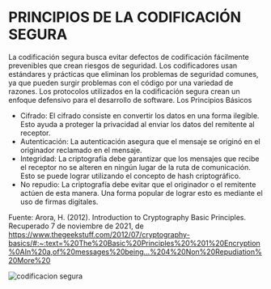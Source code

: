 # PRINCIPIOS DE LA CODIFICACIÓN SEGURA
La codificación segura busca evitar defectos de codificación fácilmente prevenibles que crean riesgos de seguridad. Los codificadores usan estándares y prácticas que eliminan los problemas de seguridad comunes, ya que pueden surgir problemas con el código por una variedad de razones. Los protocolos utilizados en la codificación segura crean un enfoque defensivo para el desarrollo de software. 
Los Principios Básicos
* Cifrado: El cifrado consiste en convertir los datos en una forma ilegible. Esto ayuda a proteger la privacidad al enviar los datos del remitente al receptor.
* Autenticación: La autenticación asegura que el mensaje se originó en el originador reclamado en el mensaje.
* Integridad: La criptografía debe garantizar que los mensajes que recibe el receptor no se alteren en ningún lugar de la ruta de comunicación. Esto se puede lograr utilizando el concepto de hash criptográfico.
* No repudio: La criptografía debe evitar que el originador o el remitente actúen de esta manera. Una forma popular de lograr esto es mediante el uso de firmas digitales.

Fuente: Arora, H. (2012). Introduction to Cryptography Basic Principles. Recuperado 7 de noviembre de 2021, de https://www.thegeekstuff.com/2012/07/cryptography-basics/#:~:text=%20The%20Basic%20Principles%20%201%20Encryption%0AIn%20a,of%20messages%20being...%204%20Non%20Repudiation%20More%20

![codificacion segura](https://user-images.githubusercontent.com/50895566/140667391-e4567f23-419a-43e9-9f89-898c3c85a69a.png)
